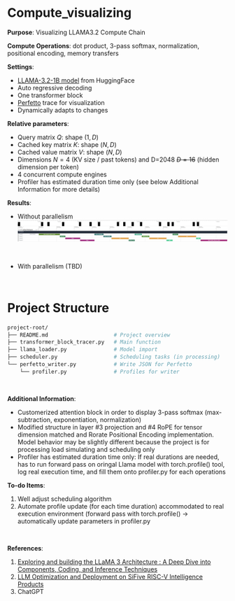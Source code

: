 ﻿# Compute_visualizing

**Purpose**: Visualizing LLAMA3.2 Compute Chain

**Compute Operations**: dot product, 3-pass softmax, normalization, positional encoding, memory transfers

**Settings**: 
* [LLAMA-3.2-1B model](https://huggingface.co/meta-llama/Llama-3.2-1B) from HuggingFace
* Auto regressive decoding
* One transformer block
* [Perfetto](https://ui.perfetto.dev/) trace for visualization
* Dynamically adapts to changes
  
**Relative parameters**:
* Query matrix $Q$: shape $(1, D)$
* Cached key matrix $K$: shape $(N, D)$
* Cached value matrix $V$: shape $(N, D)$
* Dimensions $N=4$ (KV size / past tokens) and D=2048 ~~$D=16$~~ (hidden dimension per token)
* 4 concurrent compute engines
* Profiler has estimated duration time only (see below Additional Information for more details)

**Results**:
* Without parallelism
![without parallelism.jpg](/no_parallelism.jpg)
<br/>

* With parallelism (TBD)

<br/>


# Project Structure
```bash
project-root/
├── README.md                     # Project overview
├── transformer_block_tracer.py   # Main function
├── llama_loader.py               # Model import
├── scheduler.py                  # Scheduling tasks (in processing)
└── perfetto_writer.py            # Write JSON for Perfetto 
    └── profiler.py               # Profiles for writer
```

<br/>

**Additional Information**: 
* Customerized attention block in order to display 3-pass softmax (max-subtraction, exponentiation, normalization)
* Modified structure in layer #3 projection and #4 RoPE for tensor dimension matched and Rorate Positional Encoding implementation. Model behavior may be slightly different because the project is for processing load simulating and scheduling only
* Profiler has estimated duration time only: If real durations are needed, has to run forward pass on oringal Llama model with torch.profile() tool, log real execution time, and fill them onto profiler.py for each operations

**To-do Items**:
1. Well adjust scheduling algorithm
2. Automate profile update (for each time duration) accommodated to real execution environment (forward pass with torch.profile() → automatically update parameters in profiler.py

<br/>

**References**:
1. [Exploring and building the LLaMA 3 Architecture : A Deep Dive into Components, Coding, and Inference Techniques](https://medium.com/@vi.ai_/exploring-and-building-the-llama-3-architecture-a-deep-dive-into-components-coding-and-43d4097cfbbb)
2. [LLM Optimization and Deployment on SiFive RISC-V Intelligence Products](https://www.sifive.com/blog/llm-optimization-and-deployment-on-sifive-intellig)
3. ChatGPT
